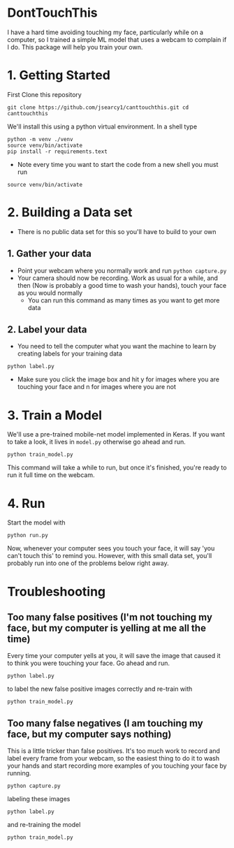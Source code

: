 
# DontTouchThis

I have a hard time avoiding touching my face, particularly while on a computer, so I trained a simple ML model that uses a webcam to complain if I do. This package will help you train your own.  

# 1. Getting Started

First Clone this repository

`git clone https://github.com/jsearcy1/canttouchthis.git
cd canttouchthis
`

We'll install this using a python virtual environment. In a shell type

```
python -m venv ./venv
source venv/bin/activate
pip install -r requirements.text
```

* Note every time you want to start the code from a new shell you must run

`source venv/bin/activate`

# 2. Building a Data set

* There is no public data set for this so you'll have to build to your own

## 1. Gather your data
* Point your webcam where you normally work and run
  `python capture.py`
* Your camera should now be recording. Work as usual for a while, and then (Now is probably a good time to wash your hands), touch your face as you would normally
   * You can run this command as many times as you want to get more data

## 2. Label your data
* You need to tell the computer what you want the machine to learn by creating labels for your training data

`python label.py`

* Make sure you click the image box and hit y for images where you are touching your face and n for images where you are not 

# 3. Train a Model
We'll use a pre-trained mobile-net model implemented in Keras. If you want to take a look, it lives in `model.py` otherwise go ahead and run.

`python train_model.py`

This command will take a  while to run, but once it's finished, you're ready to run it full time on the webcam.

# 4. Run

Start the model with

`python run.py`

Now, whenever your computer sees you touch your face, it will say 'you can't touch this' to remind you.
However, with this small data set, you'll probably run into one of the problems below right away.



# Troubleshooting 

## Too many false positives (I'm not touching my face, but my computer is yelling at me all the time)

Every time your computer yells at you, it will save the image that caused it to think you were touching your face. Go ahead and run.

`python label.py`

to label the new false positive images correctly and re-train with

`python train_model.py`



## Too many false negatives (I am touching my face, but my computer says nothing)

This is a little tricker than false positives. It's too much work to record and label every frame from your webcam, so the easiest thing to do it to wash your hands and start recording more examples of you touching your face by running.

`python capture.py`

labeling these images

`python label.py`

and re-training the model

`python train_model.py`



